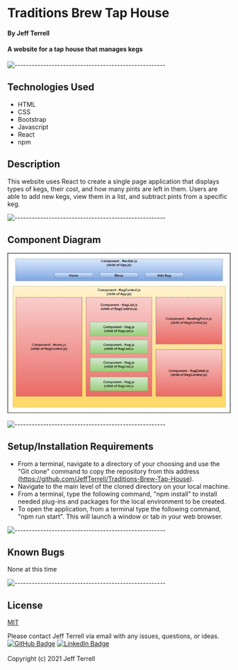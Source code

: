 # Traditions Brew Tap House

#### By Jeff Terrell

#### A website for a tap house that manages kegs

![-----------------------------------------------------](https://raw.githubusercontent.com/andreasbm/readme/master/assets/lines/solar.png)

## Technologies Used

* HTML
* CSS
* Bootstrap
* Javascript
* React
* npm

## Description

This website uses React to create a single page application that displays types of kegs, their cost, and how many pints are left in them. Users are able to add new kegs, view them in a list, and subtract pints from a specific keg.

![-----------------------------------------------------](https://raw.githubusercontent.com/andreasbm/readme/master/assets/lines/solar.png)

## Component Diagram

![Design for the component layout](./traditions_component_diagram.JPG)

![-----------------------------------------------------](https://raw.githubusercontent.com/andreasbm/readme/master/assets/lines/solar.png)

## Setup/Installation Requirements  

* From a terminal, navigate to a directory of your choosing and use the "Git clone" command to copy the repository from this address (https://github.com/JeffTerrell/Traditions-Brew-Tap-House).
* Navigate to the main level of the cloned directory on your local machine.
* From a terminal, type the following command, "npm install" to install needed plug-ins and packages for the local environment to be created.
* To open the application, from a terminal type the following command, "npm run start". This will launch a window or tab in your web browser.

![-----------------------------------------------------](https://raw.githubusercontent.com/andreasbm/readme/master/assets/lines/solar.png)

## Known Bugs

None at this time

![-----------------------------------------------------](https://raw.githubusercontent.com/andreasbm/readme/master/assets/lines/solar.png)

## License

[MIT](https://opensource.org/licenses/MIT)

Please contact Jeff Terrell via email with any issues, questions, or ideas.
<br>
[![GitHub Badge](https://img.shields.io/badge/GitHub-100000?style=for-the-badge&logo=github&logoColor=white)](https://github.com/JeffTerrell)
[![LinkedIn Badge](https://img.shields.io/badge/LinkedIn-0077B5?style=for-the-badge&logo=linkedin&logoColor=white)](https://www.linkedin.com/in/jeffaterrell)
<br>
<br>
Copyright (c) 2021 Jeff Terrell